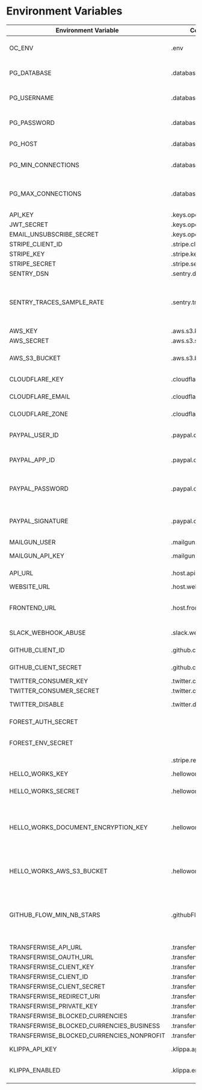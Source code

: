 # Environment Variables

| Environment Variable                      | Config Name(name on the `config` file)             | Description                                                                    |
| ----------------------------------------- | -------------------------------------------------- | ------------------------------------------------------------------------------ |
| OC_ENV                                    | .env                                               | Application Environment variable                                               |
| PG_DATABASE                               | .database.database                                 | Postgres database name                                                         |
| PG_USERNAME                               | .database.username                                 | Postgres database username                                                     |
| PG_PASSWORD                               | .database.password                                 | Postgres database password                                                     |
| PG_HOST                                   | .database.options.host                             | Postgres database host                                                         |
| PG_MIN_CONNECTIONS                        | .database.options.pool.min                         | Postgres number of min connections                                             |
| PG_MAX_CONNECTIONS                        | .database.options.pool.max                         | Postgres number of max connections                                             |
| API_KEY                                   | .keys.opencollective.apiKey                        | The API KEY                                                                    |
| JWT_SECRET                                | .keys.opencollective.jwtSecret                     | JWT secret                                                                     |
| EMAIL_UNSUBSCRIBE_SECRET                  | .keys.opencollective.emailUnsubscribeSecret        | JWT secret                                                                     |
| STRIPE_CLIENT_ID                          | .stripe.client_id                                  | Stripe Client id                                                               |
| STRIPE_KEY                                | .stripe.key                                        | Stripe key                                                                     |
| STRIPE_SECRET                             | .stripe.secret                                     | Stripe secret                                                                  |
| SENTRY_DSN                                | .sentry.dsn                                        | Sentry DSN                                                                     |
| SENTRY_TRACES_SAMPLE_RATE                 | .sentry.tracesSampleRate                           | Percentage of collected transactions to send to Sentry (for performances)      |
| AWS_KEY                                   | .aws.s3.key                                        | AWS key                                                                        |
| AWS_SECRET                                | .aws.s3.secret                                     | AWS secret                                                                     |
| AWS_S3_BUCKET                             | .aws.s3.bucket                                     | AWS s3 bucket to send files                                                    |
| CLOUDFLARE_KEY                            | .cloudflare.key                                    | CLOUDFLARE key                                                                 |
| CLOUDFLARE_EMAIL                          | .cloudflare.email                                  | CLOUDFLARE email                                                               |
| CLOUDFLARE_ZONE                           | .cloudflare.zone                                   | CLOUDFLARE zone                                                                |
| PAYPAL_USER_ID                            | .paypal.classic.userId                             | Paypal USER ID (legacy adaptive)                                               |
| PAYPAL_APP_ID                             | .paypal.classic.appId                              | Paypal APP ID (legacy adaptive)                                                |
| PAYPAL_PASSWORD                           | .paypal.classic.password                           | Paypal password (legacy adaptive)                                              |
| PAYPAL_SIGNATURE                          | .paypal.classic.signature                          | Paypal signature (legacy adaptive)                                             |
| MAILGUN_USER                              | .mailgun.user                                      | mailgun user                                                                   |
| MAILGUN_API_KEY                           | .mailgun.apiKey                                    | mailgun password                                                               |
| API_URL                                   | .host.api                                          | API exposed url                                                                |
| WEBSITE_URL                               | .host.website                                      | UI URL                                                                         |
| FRONTEND_URL                              | .host.frontend                                     | URL of the frontend service (for caching)                                      |
| SLACK_WEBHOOK_ABUSE                       | .slack.webhooks.abuse                              | slack abuse webhook url                                                        |
| GITHUB_CLIENT_ID                          | .github.clientId                                   | github client ID                                                               |
| GITHUB_CLIENT_SECRET                      | .github.clientSecret                               | github client secret                                                           |
| TWITTER_CONSUMER_KEY                      | .twitter.consumerKey                               | twitter key                                                                    |
| TWITTER_CONSUMER_SECRET                   | .twitter.consumerSecret                            | twitter secret                                                                 |
| TWITTER_DISABLE                           | .twitter.disable                                   | disable twitter integration                                                    |
| FOREST_AUTH_SECRET                        |                                                    | forest auth secret                                                             |
| FOREST_ENV_SECRET                         |                                                    | forest environment secret                                                      |
|                                           | .stripe.redirectUri                                |                                                                                |
| HELLO_WORKS_KEY                           | .helloworks.key                                    | HelloWorks key                                                                 |
| HELLO_WORKS_SECRET                        | .helloworks.secret                                 | HelloWorks secret                                                              |
| HELLO_WORKS_DOCUMENT_ENCRYPTION_KEY       | .helloworks.documentEncryptionKey                  | base64 encoded secret key for encrypting document before storage.              |
| HELLO_WORKS_AWS_S3_BUCKET                 | .helloworks.aws.s3.bucket                          | the bucket where tax forms will be uploaded                                    |
| GITHUB_FLOW_MIN_NB_STARS                  | .githubFlow.minNbStars                             | Minimum number of Github stars required to apply to the open source collective |
| TRANSFERWISE_API_URL                      | .transferwise.apiUrl                               |                                                                                |
| TRANSFERWISE_OAUTH_URL                    | .transferwise.oauthUrl                             |                                                                                |
| TRANSFERWISE_CLIENT_KEY                   | .transferwise.clientKey                            |                                                                                |
| TRANSFERWISE_CLIENT_ID                    | .transferwise.clientId                             |                                                                                |
| TRANSFERWISE_CLIENT_SECRET                | .transferwise.clientSecret                         |                                                                                |
| TRANSFERWISE_REDIRECT_URI                 | .transferwise.redirectUri                          |                                                                                |
| TRANSFERWISE_PRIVATE_KEY                  | .transferwise.privateKey                           |                                                                                |
| TRANSFERWISE_BLOCKED_CURRENCIES           | .transferwise.blockedCurrencies                    |                                                                                |
| TRANSFERWISE_BLOCKED_CURRENCIES_BUSINESS  | .transferwise.blockedCurrenciesForBusinessProfiles |                                                                                |
| TRANSFERWISE_BLOCKED_CURRENCIES_NONPROFIT | .transferwise.blockedCurrenciesForNonProfits       |                                                                                |
| KLIPPA_API_KEY                            | .klippa.apiKey                                     | The API key for Klippa                                                         |
| KLIPPA_ENABLED                            | .klippa.enabled                                    | Whether Klippa is enabled                                                      |
